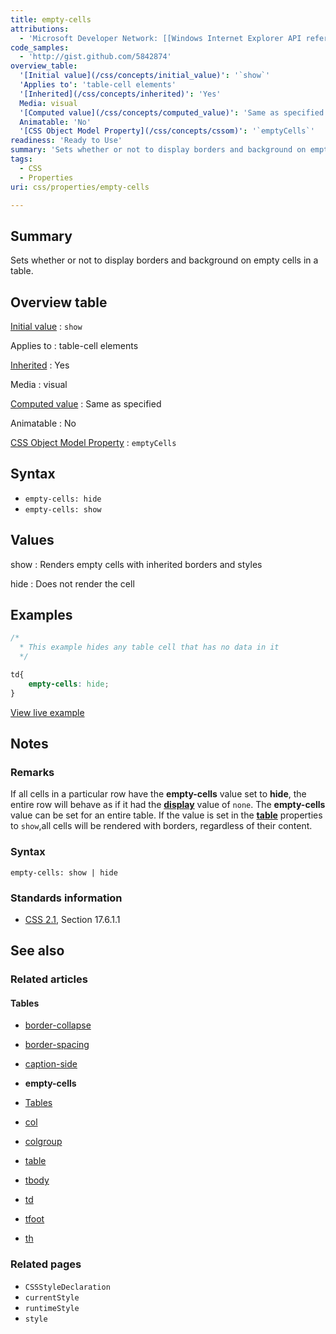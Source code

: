 ```yaml
---
title: empty-cells
attributions:
  - 'Microsoft Developer Network: [[Windows Internet Explorer API reference](http://msdn.microsoft.com/en-us/library/ie/hh828809%28v=vs.85%29.aspx) Article]'
code_samples:
  - 'http://gist.github.com/5842874'
overview_table:
  '[Initial value](/css/concepts/initial_value)': '`show`'
  'Applies to': 'table-cell elements'
  '[Inherited](/css/concepts/inherited)': 'Yes'
  Media: visual
  '[Computed value](/css/concepts/computed_value)': 'Same as specified'
  Animatable: 'No'
  '[CSS Object Model Property](/css/concepts/cssom)': '`emptyCells`'
readiness: 'Ready to Use'
summary: 'Sets whether or not to display borders and background on empty cells in a table.'
tags:
  - CSS
  - Properties
uri: css/properties/empty-cells

---
```

## Summary

Sets whether or not to display borders and background on empty cells in a table.

## Overview table

[Initial value](/css/concepts/initial_value)
:   `show`

Applies to
:   table-cell elements

[Inherited](/css/concepts/inherited)
:   Yes

Media
:   visual

[Computed value](/css/concepts/computed_value)
:   Same as specified

Animatable
:   No

[CSS Object Model Property](/css/concepts/cssom)
:   `emptyCells`

## Syntax

-   `empty-cells: hide`
-   `empty-cells: show`

## Values

show
:   Renders empty cells with inherited borders and styles

hide
:   Does not render the cell

## Examples

``` css
/*
  * This example hides any table cell that has no data in it
  */

td{
    empty-cells: hide;
}
```

[View live example](http://code.webplatform.org/gist/5842874)

## Notes

### Remarks

If all cells in a particular row have the **empty-cells** value set to **hide**, the entire row will behave as if it had the [**display**](/css/properties/display) value of `none`. The **empty-cells** value can be set for an entire table. If the value is set in the [**table**](/html/elements/table) properties to `show`,all cells will be rendered with borders, regardless of their content.

### Syntax

`empty-cells: show | hide`

### Standards information

-   [CSS 2.1](http://go.microsoft.com/fwlink/p/?linkid=203757), Section 17.6.1.1

## See also

### Related articles

#### Tables

-   [border-collapse](/css/properties/border-collapse)

-   [border-spacing](/css/properties/border-spacing)

-   [caption-side](/css/properties/caption-side)

-   **empty-cells**

-   [Tables](/css/tables)

-   [col](/html/elements/col)

-   [colgroup](/html/elements/colgroup)

-   [table](/html/elements/table)

-   [tbody](/html/elements/tbody)

-   [td](/html/elements/td)

-   [tfoot](/html/elements/tfoot)

-   [th](/html/elements/th)

### Related pages

-   `CSSStyleDeclaration`
-   `currentStyle`
-   `runtimeStyle`
-   `style`
